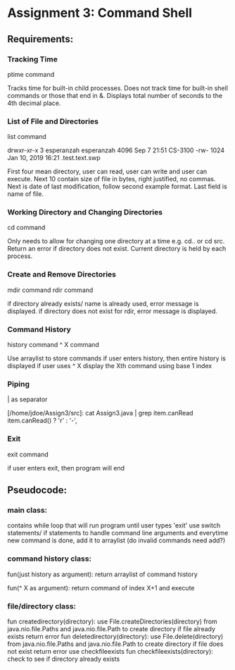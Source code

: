 # Assignment 3: Command Shell

## Requirements:

### Tracking Time

ptime command

Tracks time for built-in child processes. Does not track time for built-in
shell commands or those that end in &.
Displays total number of seconds to the 4th decimal place.

### List of File and Directories

list command

drwxr-xr-x 3 esperanzah esperanzah 4096 Sep  7 21:51 CS-3100
-rw-       1024 Jan 10, 2019 16:21 .test.text.swp

First four mean directory, user can read, user can write and user can execute.
Next 10 contain size of file in bytes, right justified, no commas.
Next is date of last modification, follow second example format.
Last field is name of file.

### Working Directory and Changing Directories

cd command

Only needs to allow for changing one directory at a time e.g. cd.. or cd src.
Return an error if directory does not exist.
Current directory is held by each process.

### Create and Remove Directories

mdir command
rdir command

if directory already exists/ name is already used, error message is displayed.
if directory does not exist for rdir, error message is displayed.

### Command History

history command
^ X command

Use arraylist to store commands
if user enters history, then entire history is displayed
if user uses ^ X display the Xth command using base 1 index

### Piping

| as separator

[/home/jdoe/Assign3/src]: cat Assign3.java | grep item.canRead
item.canRead() ? 'r' : '-',

### Exit

exit command

if user enters exit, then program will end




## Pseudocode:

### main class:

contains while loop that will run program until user types 'exit'
use switch statements/ if statements to handle command line arguments and everytime new command is done, add it to arraylist (do invalid commands need add?)

### command history class:

fun(just history as argument):
    return arraylist of command history

fun(^ X as argument):
    return command of index X+1 and execute

### file/directory class:

fun createdirectory(directory):
    use File.createDirectories(directory) from java.nio.file.Paths and java.nio.file.Path to create directory
    if file already exists return error
fun deletedirectory(directory):
    use File.delete(directory) from java.nio.file.Paths and java.nio.file.Path to create directory
    if file does not exist return error use checkfileexists
fun checkfileexists(directory):
    check to see if directory already exists